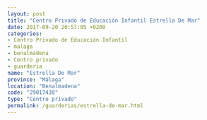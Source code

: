 ```yaml
---
layout: post
title: "Centro Privado de Educación Infantil Estrella De Mar"
date: 2017-09-20 20:57:05 +0200
categories:
- Centro Privado de Educación Infantil
- malaga
- benalmadena
- Centro privado
- guarderia
name: "Estrella De Mar"
province: "Málaga"
location: "Benalmadena"
code: "29017438"
type: "Centro privado"
permalink: /guarderias/estrella-de-mar.html
---
```

